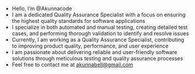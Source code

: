 - Hello, I’m @Akunnacode
- I am a dedicated Quality Assurance Specialist with a focus on ensuring the highest quality standards for software applications
- I specialize in both automated and manual testing, creating detailed test cases, and performing thorough validation to identify and resolve issues
- Currently, I am working as a Quality Assurance Specialist, contributing to improving product quality, performance, and user experience
- I am passionate about delivering reliable and user-friendly software solutions through meticulous testing and quality assurance processes
- Feel free to contact me at akunnabell@gmail.com


  
